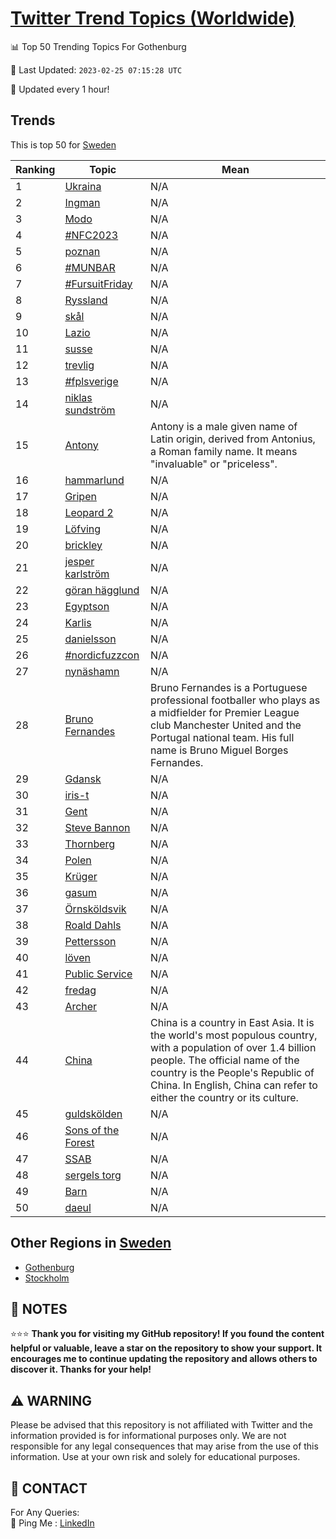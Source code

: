 [Twitter Trend Topics (Worldwide)](https://github.com/ErcinDedeoglu/Twitter-Trend-Topics)
==========


📊 Top 50 Trending Topics For Gothenburg

📆 Last Updated: `2023-02-25 07:15:28 UTC`

🔧 Updated every 1 hour!


## Trends

This is top 50 for [Sweden](</Sweden>)

| Ranking | Topic | Mean |
| ------- | ------------ | ------------ |
| 1 | [Ukraina](http://twitter.com/search?q=Ukraina) | N/A |
| 2 | [Ingman](http://twitter.com/search?q=Ingman) | N/A |
| 3 | [Modo](http://twitter.com/search?q=Modo) | N/A |
| 4 | [#NFC2023](http://twitter.com/search?q=%23NFC2023) | N/A |
| 5 | [poznan](http://twitter.com/search?q=poznan) | N/A |
| 6 | [#MUNBAR](http://twitter.com/search?q=%23MUNBAR) | N/A |
| 7 | [#FursuitFriday](http://twitter.com/search?q=%23FursuitFriday) | N/A |
| 8 | [Ryssland](http://twitter.com/search?q=Ryssland) | N/A |
| 9 | [skål](http://twitter.com/search?q=sk%c3%a5l) | N/A |
| 10 | [Lazio](http://twitter.com/search?q=Lazio) | N/A |
| 11 | [susse](http://twitter.com/search?q=susse) | N/A |
| 12 | [trevlig](http://twitter.com/search?q=trevlig) | N/A |
| 13 | [#fplsverige](http://twitter.com/search?q=%23fplsverige) | N/A |
| 14 | [niklas sundström](http://twitter.com/search?q=niklas+sundstr%c3%b6m) | N/A |
| 15 | [Antony](http://twitter.com/search?q=Antony) | Antony is a male given name of Latin origin, derived from Antonius, a Roman family name. It means "invaluable" or "priceless". |
| 16 | [hammarlund](http://twitter.com/search?q=hammarlund) | N/A |
| 17 | [Gripen](http://twitter.com/search?q=Gripen) | N/A |
| 18 | [Leopard 2](http://twitter.com/search?q=Leopard+2) | N/A |
| 19 | [Löfving](http://twitter.com/search?q=L%c3%b6fving) | N/A |
| 20 | [brickley](http://twitter.com/search?q=brickley) | N/A |
| 21 | [jesper karlström](http://twitter.com/search?q=jesper+karlstr%c3%b6m) | N/A |
| 22 | [göran hägglund](http://twitter.com/search?q=g%c3%b6ran+h%c3%a4gglund) | N/A |
| 23 | [Egyptson](http://twitter.com/search?q=Egyptson) | N/A |
| 24 | [Karlis](http://twitter.com/search?q=Karlis) | N/A |
| 25 | [danielsson](http://twitter.com/search?q=danielsson) | N/A |
| 26 | [#nordicfuzzcon](http://twitter.com/search?q=%23nordicfuzzcon) | N/A |
| 27 | [nynäshamn](http://twitter.com/search?q=nyn%c3%a4shamn) | N/A |
| 28 | [Bruno Fernandes](http://twitter.com/search?q=Bruno+Fernandes) | Bruno Fernandes is a Portuguese professional footballer who plays as a midfielder for Premier League club Manchester United and the Portugal national team. His full name is Bruno Miguel Borges Fernandes. |
| 29 | [Gdansk](http://twitter.com/search?q=Gdansk) | N/A |
| 30 | [iris-t](http://twitter.com/search?q=iris-t) | N/A |
| 31 | [Gent](http://twitter.com/search?q=Gent) | N/A |
| 32 | [Steve Bannon](http://twitter.com/search?q=Steve+Bannon) | N/A |
| 33 | [Thornberg](http://twitter.com/search?q=Thornberg) | N/A |
| 34 | [Polen](http://twitter.com/search?q=Polen) | N/A |
| 35 | [Krüger](http://twitter.com/search?q=Kr%c3%bcger) | N/A |
| 36 | [gasum](http://twitter.com/search?q=gasum) | N/A |
| 37 | [Örnsköldsvik](http://twitter.com/search?q=%c3%96rnsk%c3%b6ldsvik) | N/A |
| 38 | [Roald Dahls](http://twitter.com/search?q=Roald+Dahls) | N/A |
| 39 | [Pettersson](http://twitter.com/search?q=Pettersson) | N/A |
| 40 | [löven](http://twitter.com/search?q=l%c3%b6ven) | N/A |
| 41 | [Public Service](http://twitter.com/search?q=Public+Service) | N/A |
| 42 | [fredag](http://twitter.com/search?q=fredag) | N/A |
| 43 | [Archer](http://twitter.com/search?q=Archer) | N/A |
| 44 | [China](http://twitter.com/search?q=China) | China is a country in East Asia. It is the world's most populous country, with a population of over 1.4 billion people. The official name of the country is the People's Republic of China. In English, China can refer to either the country or its culture. |
| 45 | [guldskölden](http://twitter.com/search?q=guldsk%c3%b6lden) | N/A |
| 46 | [Sons of the Forest](http://twitter.com/search?q=Sons+of+the+Forest) | N/A |
| 47 | [SSAB](http://twitter.com/search?q=SSAB) | N/A |
| 48 | [sergels torg](http://twitter.com/search?q=sergels+torg) | N/A |
| 49 | [Barn](http://twitter.com/search?q=Barn) | N/A |
| 50 | [daeul](http://twitter.com/search?q=daeul) | N/A |



## Other Regions in [Sweden](</Sweden>)

* [Gothenburg](</Sweden/Gothenburg.md>)
* [Stockholm](</Sweden/Stockholm.md>)



## 📝 NOTES

⭐⭐⭐ **Thank you for visiting my GitHub repository! If you found the content helpful or valuable, leave a star on the repository to show your support. It encourages me to continue updating the repository and allows others to discover it. Thanks for your help!**


## ⚠️ WARNING

Please be advised that this repository is not affiliated with Twitter and the information provided is for informational purposes only. We are not responsible for any legal consequences that may arise from the use of this information. Use at your own risk and solely for educational purposes.


## 📨 CONTACT

 For Any Queries:  
            🏓 Ping Me : [LinkedIn](https://www.linkedin.com/in/ercindedeoglu/)
